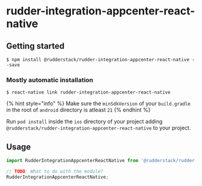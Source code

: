 # rudder-integration-appcenter-react-native

## Getting started

`$ npm install @rudderstack/rudder-integration-appcenter-react-native --save`

### Mostly automatic installation

`$ react-native link rudder-integration-appcenter-react-native`


{% hint style="info" %}
  Make sure the `minSdkVersion` of your `build.gradle` in the root of `android` directory is atleast `21`
{% endhint %}

Run `pod install` inside the `ios` directory of your project adding `@rudderstack/rudder-integration-appcenter-react-native` to your project.


## Usage
```javascript
import RudderIntegrationAppcenterReactNative from '@rudderstack/rudder-integration-appcenter-react-native';

// TODO: What to do with the module?
RudderIntegrationAppcenterReactNative;
```


